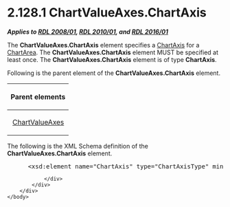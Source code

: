<html dir="LTR" xmlns:mshelp="http://msdn.microsoft.com/mshelp" xmlns:ddue="http://ddue.schemas.microsoft.com/authoring/2003/5" xmlns:xlink="http://www.w3.org/1999/xlink" xmlns:tool="http://www.microsoft.com/tooltip">
    <head>
        <meta http-equiv="Content-Type" content="text/html; CHARSET=utf-8"></meta>
        <meta name="save" content="history"></meta>
        <title>2.128.1 ChartValueAxes.ChartAxis</title>
        <xml>
            <mshelp:toctitle title="2.128.1 ChartValueAxes.ChartAxis"></mshelp:toctitle>
            <mshelp:rltitle title="[MS-RDL]: ChartValueAxes.ChartAxis"></mshelp:rltitle>
            <mshelp:keyword index="A" term="27fb0ee0-64fe-4457-baff-9d9c91277eae"></mshelp:keyword>
            <mshelp:attr name="DCSext.ContentType" value="open specification"></mshelp:attr>
            <mshelp:attr name="AssetID" value="27fb0ee0-64fe-4457-baff-9d9c91277eae"></mshelp:attr>
            <mshelp:attr name="TopicType" value="kbRef"></mshelp:attr>
            <mshelp:attr name="DCSext.Title" value="[MS-RDL]: ChartValueAxes.ChartAxis" />
        </xml>
    </head>
    <body>
        <div id="header">
            <h1 class="heading">2.128.1 ChartValueAxes.ChartAxis</h1>
        </div>
        <div id="mainSection">
            <div id="mainBody">
                <div id="allHistory" class="saveHistory"></div>
                <div id="sectionSection0" class="section" name="collapseableSection">
                    

<p><b><i>Applies to </i></b><a href="1e855f94-4617-47e4-b89e-0856c6cb420f.htm"><b><i>RDL 2008/01</i></b></a><b><i>,
</i></b><a href="3428e690-a348-4ec7-8a6a-8efb42d2cdee.htm"><b><i>RDL 2010/01</i></b></a><b><i>,
and </i></b><a href="52ce3983-2bfc-4e72-9359-42aaf5fe4509.htm"><b><i>RDL 2016/01</i></b></a></p>

<p>The <b>ChartValueAxes.ChartAxis</b> element specifies a <a href="0c19f1cb-ef68-4c28-a2d0-8601b7fd0f32.htm">ChartAxis</a> for a <a href="74e08a7c-5405-4ea4-b903-a79ef4d215f7.htm">ChartArea</a>. The <b>ChartValueAxes.ChartAxis</b>
element MUST be specified at least once. The <b>ChartValueAxes.ChartAxis</b>
element is of type <b>ChartAxis</b>.</p>

<p>Following is the parent element of the <b>ChartValueAxes.ChartAxis</b>
element.</p>

<table>
 <thead>
  <tr>
   <th>
   <p>Parent elements</p>
   </th>
  </tr>
 </thead>
 <tr>
  <td>
  <p> <a href="875ee02b-9c87-4c80-8f65-4004a28e54a4.htm">ChartValueAxes</a>
  </p>
  </td>
 </tr>
</table>

<p>The following is the XML Schema definition of the <b>ChartValueAxes.ChartAxis</b>
element.</p>

<dl>
<dd>
<div><pre> &lt;xsd:element name=&quot;ChartAxis&quot; type=&quot;ChartAxisType&quot; minOccurs=&quot;1&quot; /&gt;
</pre></div>
</dd></dl>


                </div>
            </div>
        </div>
    </body>
</html>
